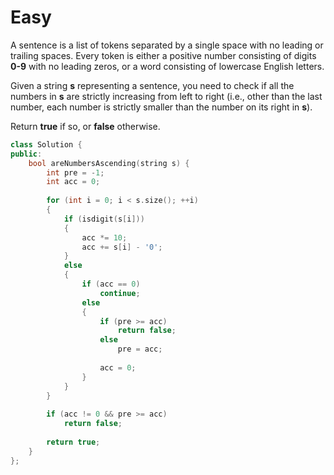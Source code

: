 # Easy

A sentence is a list of tokens separated by a single space with no leading or trailing spaces. Every token is either a positive number consisting of digits **0-9** with no leading zeros, or a word consisting of lowercase English letters.

Given a string **s** representing a sentence, you need to check if all the numbers in **s** are strictly increasing from left to right (i.e., other than the last number, each number is strictly smaller than the number on its right in **s**).

Return **true** if so, or **false** otherwise.

```cpp
class Solution {
public:
    bool areNumbersAscending(string s) {
        int pre = -1;
        int acc = 0;
        
        for (int i = 0; i < s.size(); ++i)
        {
            if (isdigit(s[i]))
            {
                acc *= 10;
                acc += s[i] - '0';
            }
            else
            {
                if (acc == 0)
                    continue;
                else
                {
                    if (pre >= acc)
                        return false;
                    else
                        pre = acc;
                    
                    acc = 0;
                }
            }
        }
        
        if (acc != 0 && pre >= acc)
            return false;
        
        return true;
    }
};
```
